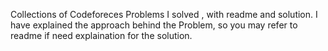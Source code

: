 Collections of Codeforeces Problems I solved , with readme and solution.
I have explained the approach behind the Problem, so you may refer to readme if need explaination for the solution.
